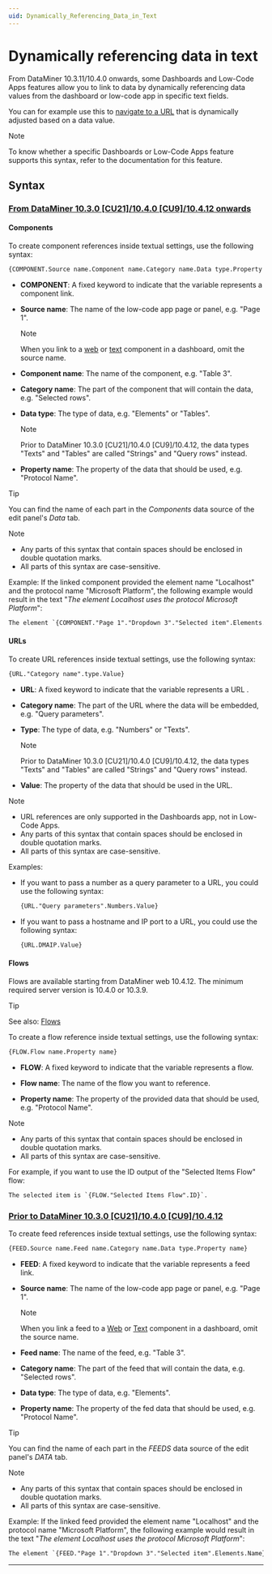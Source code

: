 ```yaml
---
uid: Dynamically_Referencing_Data_in_Text
---
```


# Dynamically referencing data in text

From DataMiner 10.3.11/10.4.0 onwards<!-- RN 37229 -->, some Dashboards and Low-Code Apps features allow you to link to data by dynamically referencing data values from the dashboard or low-code app in specific text fields.

You can for example use this to [navigate to a URL](xref:LowCodeApps_event_config#navigating-to-a-url) that is dynamically adjusted based on a data value.

> [!NOTE]
> To know whether a specific Dashboards or Low-Code Apps feature supports this syntax, refer to the documentation for this feature.

## Syntax

### [From DataMiner 10.3.0 [CU21]/10.4.0 [CU9]/10.4.12 onwards<!--RN 41141-->](#tab/tabid-1)

#### Components

To create component references inside textual settings, use the following syntax:

```txt
{COMPONENT.Source name.Component name.Category name.Data type.Property name}
```

- **COMPONENT**: A fixed keyword to indicate that the variable represents a component link.

- **Source name**: The name of the low-code app page or panel, e.g. "Page 1".

  > [!NOTE]
  > When you link to a [web](xref:DashboardWeb) or [text](xref:DashboardText) component in a dashboard, omit the source name.<!--RN 38993-->

- **Component name**: The name of the component, e.g. "Table 3".

- **Category name**: The part of the component that will contain the data, e.g. "Selected rows".

- **Data type**: The type of data, e.g. "Elements" or "Tables".

  > [!NOTE]
  > Prior to DataMiner 10.3.0 [CU21]/10.4.0 [CU9]/10.4.12<!--RN 41075-->, the data types "Texts" and "Tables" are called "Strings" and "Query rows" instead.

- **Property name**: The property of the data that should be used, e.g. "Protocol Name".

> [!TIP]
> You can find the name of each part in the *Components* data source of the edit panel's *Data* tab.

> [!NOTE]
>
> - Any parts of this syntax that contain spaces should be enclosed in double quotation marks.
> - All parts of this syntax are case-sensitive.

Example: If the linked component provided the element name "Localhost" and the protocol name "Microsoft Platform", the following example would result in the text "*The element Localhost uses the protocol Microsoft Platform*":

```txt
The element `{COMPONENT."Page 1"."Dropdown 3"."Selected item".Elements.Name}` uses the protocol `{COMPONENT."Page 1"."Dropdown 3"."Selected item".Elements."Protocol Name"}`.
```

#### URLs

To create URL references inside textual settings, use the following syntax:

```txt
{URL."Category name".type.Value}
```

- **URL**: A fixed keyword to indicate that the variable represents a URL .

- **Category name**: The part of the URL where the data will be embedded, e.g. "Query parameters".

- **Type**: The type of data, e.g. "Numbers" or "Texts".

  > [!NOTE]
  > Prior to DataMiner 10.3.0 [CU21]/10.4.0 [CU9]/10.4.12<!--RN 41075-->, the data types "Texts" and "Tables" are called "Strings" and "Query rows" instead.

- **Value**: The property of the data that should be used in the URL.

> [!NOTE]
>
> - URL references are only supported in the Dashboards app, not in Low-Code Apps.
> - Any parts of this syntax that contain spaces should be enclosed in double quotation marks.
> - All parts of this syntax are case-sensitive.

Examples:

- If you want to pass a number as a query parameter to a URL, you could use the following syntax:

  ```txt
  {URL."Query parameters".Numbers.Value}
  ```

- If you want to pass a hostname and IP port to a URL, you could use the following syntax:

  ```txt
  {URL.DMAIP.Value}
  ```

#### Flows

Flows are available starting from DataMiner web 10.4.12. The minimum required server version is 10.4.0 or 10.3.9.

> [!TIP]
> See also: [Flows](xref:Using_flows)

To create a flow reference inside textual settings, use the following syntax:

```txt
{FLOW.Flow name.Property name}
```

- **FLOW**: A fixed keyword to indicate that the variable represents a flow.

- **Flow name**: The name of the flow you want to reference.

- **Property name**: The property of the provided data that should be used, e.g. "Protocol Name".

> [!NOTE]
>
> - Any parts of this syntax that contain spaces should be enclosed in double quotation marks.
> - All parts of this syntax are case-sensitive.

For example, if you want to use the ID output of the "Selected Items Flow" flow:

```txt
The selected item is `{FLOW."Selected Items Flow".ID}`.
```

### [Prior to DataMiner 10.3.0 [CU21]/10.4.0 [CU9]/10.4.12](#tab/tabid-2)

To create feed references inside textual settings, use the following syntax:

```txt
{FEED.Source name.Feed name.Category name.Data type.Property name}
```

- **FEED**: A fixed keyword to indicate that the variable represents a feed link.

- **Source name**: The name of the low-code app page or panel, e.g. "Page 1".

  > [!NOTE]
  > When you link a feed to a [Web](xref:DashboardWeb) or [Text](xref:DashboardText) component in a dashboard, omit the source name.<!--RN 38993-->

- **Feed name**: The name of the feed, e.g. "Table 3".

- **Category name**: The part of the feed that will contain the data, e.g. "Selected rows".

- **Data type**: The type of data, e.g. "Elements".

- **Property name**: The property of the fed data that should be used, e.g. "Protocol Name".

> [!TIP]
> You can find the name of each part in the *FEEDS* data source of the edit panel's *DATA* tab.

> [!NOTE]
>
> - Any parts of this syntax that contain spaces should be enclosed in double quotation marks.
> - All parts of this syntax are case-sensitive.

Example: If the linked feed provided the element name "Localhost" and the protocol name "Microsoft Platform", the following example would result in the text "*The element Localhost uses the protocol Microsoft Platform*":

```txt
The element `{FEED."Page 1"."Dropdown 3"."Selected item".Elements.Name}` uses the protocol `{FEED."Page 1"."Dropdown 3"."Selected item".Elements."Protocol Name"}`.
```

***
